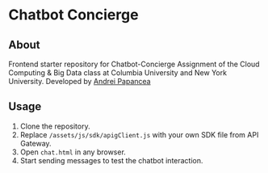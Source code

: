 # Chatbot Concierge #

## About ##

Frontend starter repository for Chatbot-Concierge Assignment of the Cloud Computing & Big Data
class at Columbia University and New York University. Developed by [Andrei Papancea](https://github.com/ndrppnc)

## Usage ##

1. Clone the repository.
2. Replace `/assets/js/sdk/apigClient.js` with your own SDK file from API
   Gateway.
3. Open `chat.html` in any browser.
4. Start sending messages to test the chatbot interaction.

